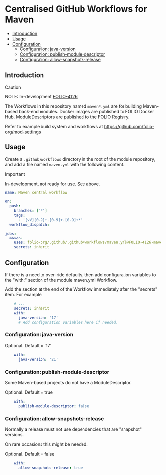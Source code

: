 # Centralised GitHub Workflows for Maven

<!-- ../okapi/doc/md2toc -l 2 -h 3 README-maven.md -->
* [Introduction](#introduction)
* [Usage](#usage)
* [Configuration](#configuration)
    * [Configuration: java-version](#configuration-java-version)
    * [Configuration: publish-module-descriptor](#configuration-publish-module-descriptor)
    * [Configuration: allow-snapshots-release](#configuration-allow-snapshots-release)

## Introduction

> [!CAUTION]
> NOTE: In-development [FOLIO-4126](https://folio-org.atlassian.net/browse/FOLIO-4126)

The Workflows in this repository named `maven*.yml` are for building Maven-based back-end modules.
Docker images are published to FOLIO Docker Hub.
ModuleDescriptors are published to the FOLIO Registry.

Refer to example build system and workflows at https://github.com/folio-org/mod-settings

## Usage

Create a `.github/workflows` directory in the root of the module repository, and add a file named `maven.yml` with the following content.

> [!IMPORTANT]
> In-development, not ready for use. See above.

```yaml
name: Maven central workflow

on:
  push:
    branches: ['*']
    tags:
      - '[vV][0-9]+.[0-9]+.[0-9]+*'
  workflow_dispatch:

jobs:
  maven:
    uses: folio-org/.github/.github/workflows/maven.yml@FOLIO-4126-maven-workflows-1
    secrets: inherit
```

## Configuration

If there is a need to over-ride defaults, then add configuration variables to the "with:" section of the module maven.yml Workflow.

Add the section at the end of the Workflow immediately after the "secrets" item.
For example:

```yaml
    # ...
    secrets: inherit
    with:
      java-version: '17'
      # Add configuration variables here if needed.
```

### Configuration: java-version

Optional. Default = '17'

```yaml
    with:
      java-version: '21'
```

### Configuration: publish-module-descriptor

Some Maven-based projects do not have a ModuleDescriptor.

Optional. Default = true

```yaml
    with:
      publish-module-descriptor: false
```

### Configuration: allow-snapshots-release

Normally a release must not use dependencies that are "snapshot" versions.

On rare occasions this might be needed.

Optional. Default = false

```yaml
    with:
      allow-snapshots-release: true
```

